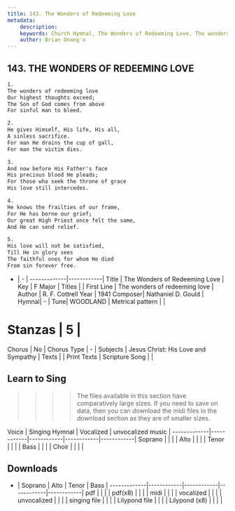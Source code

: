 ```yaml
---
title: 143. The Wonders of Redeeming Love
metadata:
    description: 
    keywords: Church Hymnal, The Wonders of Redeeming Love, The wonders of redeeming love , 
    author: Brian Onang'o
---
```



## 143. THE WONDERS OF REDEEMING LOVE

```txt
1.
The wonders of redeeming love
Our highest thoughts exceed;
The Son of God comes from above
For sinful man to bleed.

2.
He gives Himself, His life, His all,
A sinless sacrifice.
For man He drains the cup of gall,
For man the victim dies.

3.
And now before His Father's face
His precious blood He pleads;
For those who seek the throne of grace
His love still intercedes.

4.
He knows the frailties of our frame,
For He has borne our grief;
Our great High Priest once felt the same,
And He can send relief.

5.
His love will not be satisfied,
Till He in glory sees
The faithful ones for whom He died
From sin forever free.

```

- |   -  |
-------------|------------|
Title | The Wonders of Redeeming Love |
Key | F Major |
Titles |  |
First Line | The wonders of redeeming love  |
Author | R. F. Cottrell
Year | 1941
Composer| Nathaniel D. Gould |
Hymnal|  - |
Tune| WOODLAND |
Metrical pattern | |
# Stanzas | 5 |
Chorus | No |
Chorus Type | - |
Subjects | Jesus Christ: His Love and Sympathy |
Texts |  |
Print Texts | 
Scripture Song |  |
  
## Learn to Sing

>>>> The files available in this section have comparatively large sizes. If you need to save on data, then you can download the midi files in the download section as they are of smaller sizes.

Voice |  Singing Hymnal | Vocalized | unvocalized music |
-------------|------------|------------|------------|------------|
Soprano | | | |
Alto | | | |
Tenor | | | |
Bass | | | |
Choir | | | |

## Downloads

- |  Soprano | Alto | Tenor | Bass |
-------------|------------|------------|------------|------------|
pdf | | | |
pdf(x8) | | | |
midi | | | |
vocalized | | | |
unvocalized | | | |
singing file | | | |
Lilypond file | | | |
Lilypond (x8) | | | |
  